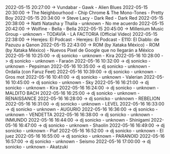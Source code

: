 2022-05-15 20:27:00 -> Vundabar - Gawk - Alien Blues
2022-05-15 20:30:00 -> The Neighbourhood - Chip Chrome & The Mono-Tones - Pretty Boy
2022-05-15 20:34:00 -> Steve Lacy - Dark Red - Dark Red
2022-05-15 20:38:00 -> Natti Natasha y Thalía - unknown - No me acuerdo
2022-05-15 20:42:00 -> Wolfine - Bella - Bella
2022-05-15 20:45:00 -> Millenium Music Group - unknown - TODAVÍA - LA FACTORIA (Official  Video)
2022-05-15 22:38:00 -> Herejes: El Podcast - Herejes: El Podcast - E110: El Diablo: de Pazuzu a Qanon
2022-05-15 22:43:00 -> ROM (by Xataka México) - ROM (by Xataka México) - Nuevos Pixel de Google que no llegarán a México
2022-05-16 10:25:00 -> dj sonicko - unknown - Kira
2022-05-16 10:28:00 -> dj sonicko - unknown - Faraón
2022-05-16 10:32:00 -> dj sonicko - unknown - Pepsiman
2022-05-16 10:35:00 -> dj sonicko - unknown - Ordalía (con Faruz Feet)
2022-05-16 10:39:00 -> dj sonicko - unknown - Gros mot
2022-05-16 10:41:00 -> dj sonicko - unknown - Valerian
2022-05-16 10:45:00 -> dj sonicko - unknown - Sky
2022-05-16 16:21:00 -> dj sonicko - unknown - Kira
2022-05-16 16:24:00 -> dj sonicko - unknown - MALDITO BACH
2022-05-16 16:25:00 -> dj sonicko - unknown - RENAISSANCE
2022-05-16 16:28:00 -> dj sonicko - unknown - REBELION
2022-05-16 16:31:00 -> dj sonicko - unknown - LEVEL
2022-05-16 16:33:00 -> dj sonicko - unknown - AUGURIO
2022-05-16 16:36:00 -> dj sonicko - unknown - VENDETTA
2022-05-16 16:38:00 -> dj sonicko - unknown - INMUNDO
2022-05-16 16:44:00 -> dj sonicko - unknown - Shinigami
2022-05-16 16:47:00 -> dj sonicko - unknown - Shaolin
2022-05-16 16:49:00 -> dj sonicko - unknown - Piaf
2022-05-16 16:52:00 -> dj sonicko - unknown - El juez
2022-05-16 16:55:00 -> dj sonicko - unknown - PARANOID
2022-05-16 16:57:00 -> dj sonicko - unknown - Seísmo
2022-05-16 17:00:00 -> dj sonicko - unknown - Akatzuki
